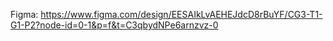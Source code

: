 Figma: https://www.figma.com/design/EESAIkLvAEHEJdcD8rBuYF/CG3-T1-G1-P2?node-id=0-1&p=f&t=C3qbydNPe6arnzvz-0
